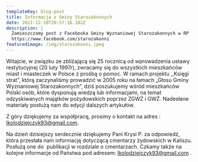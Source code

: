 ```yaml
---
templateKey: blog-post
title: Informacja z Gminy Starozakonnych
date: 2021-12-10T20:57:16.182Z
description: |
  Zamieszczamy post z Facebooka Gminy Wyznaniowej Starozakonnych w RP
  https://www.facebook.com/starozakonni
featuredimage: /img/starozakonni.jpeg
---
```


Witajcie, w związku ze zbliżającą się 25 rocznicą od wprowadzenia ustawy restytucyjnej (20 luty 1997r), zwracamy się do wszystkich mieszkańców miast i miasteczek w Polsce z prośbą o pomoc. W ramach projektu ,,Księgi strat”, którą zaczynaliśmy prowadzić w 2005 roku na łamach „Głosu Gminy Wyznaniowej Starozakonnych”, dziś poszukujemy wśród mieszkańców Polski osób, które dysponują wiedzą lub informacjami, na temat odzyskiwanych majątków pożydowskich poprzez ZGWŻ i GWŻ. Nadesłane materiały posłużą nam do edycji dalszych artykułów.

Z góry dziękujemy za współpracę, prosimy o kontakt na adres : lkolodziejczyk93@gmail.com.

Na dzień dzisiejszy serdecznie dziękujemy Pani Krysi P. za odpowiedź, która przesłała nam informację dotyczącą cmentarzy żydowskich w Kaliszu. Posłużą one do  publikacji w rozdziale o cmentarzach. Czkamy także na kolejne informacje od Państwa pod adresem: [lkolodziejczyk93@gmail.com](mailto:lkolodziejczyk93@gmail.com) .
